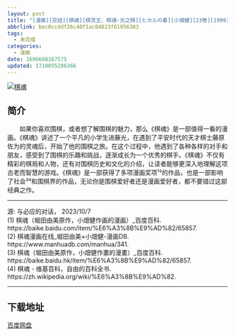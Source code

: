 ```yaml
---
layout: post
title: "[漫画][完结][棋魂][棋灵王、棋魂·光之棋][ヒカルの碁][小畑健][23卷][1999]"
abbrlink: bec0ccddf26c40f1ac04823f61956303
tags:
  - 未完成
categories:
  - 漫画
date: 1696688167575
updated: 1710055286366
---
```


<p><a href="https://img.20000207.xyz/file/c91a24350e428989cdf40.jpg" target="_blank"><img src="https://img.20000207.xyz/file/c91a24350e428989cdf40.jpg" alt="棋魂" referrerpolicy="no-referrer" /></a></p> <h2><a id="_1"></a>简介</h2> <p>  如果你喜欢围棋，或者想了解围棋的魅力，那么《棋魂》是一部值得一看的漫画。《棋魂》讲述了一个平凡的小学生进藤光，在遇到了平安时代的天才棋士藤原佐为的灵魂后，开始了他的围棋之旅。在这个过程中，他遇到了各种各样的对手和朋友，感受到了围棋的乐趣和挑战，逐渐成长为一个优秀的棋手。《棋魂》不仅有精彩的棋局和人物，还有对围棋历史和文化的介绍，让读者能够更深入地理解这项古老而智慧的游戏。《棋魂》是一部获得了多项漫画奖项¹²的作品，也是一部影响了社会³⁴和围棋界的作品，无论你是围棋爱好者还是漫画爱好者，都不要错过这部经典之作。</p> <hr /> <p>源: 与必应的对话， 2023/10/7<br /> (1) 棋魂（堀田由美原作，小畑健作画的漫画）_百度百科. https://baike.baidu.com/item/%E6%A3%8B%E9%AD%82/65857.<br /> (2) 棋魂漫画在线_堀田由美×小畑健-漫画DB. https://www.manhuadb.com/manhua/341.<br /> (3) 棋魂（堀田由美原作，小畑健作畫的漫畫）_百度百科. https://baike.baidu.hk/item/%E6%A3%8B%E9%AD%82/65857.<br /> (4) 棋魂 - 维基百科，自由的百科全书. https://zh.wikipedia.org/wiki/%E6%A3%8B%E9%AD%82.</p> <hr /> <h2><a id="_16"></a>

## 下载地址

[百度网盘](https://pan.baidu.com/s/1zRuRK5adHvYNTPyx5K9NRA?pwd=7693)
